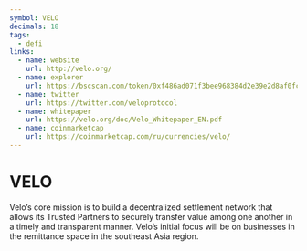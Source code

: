 ```yaml
---
symbol: VELO
decimals: 18
tags:
  - defi
links:
  - name: website
    url: http://velo.org/
  - name: explorer
    url: https://bscscan.com/token/0xf486ad071f3bee968384d2e39e2d8af0fcf6fd46
  - name: twitter
    url: https://twitter.com/veloprotocol
  - name: whitepaper
    url: https://velo.org/doc/Velo_Whitepaper_EN.pdf
  - name: coinmarketcap
    url: https://coinmarketcap.com/ru/currencies/velo/
---
```


# VELO

Velo’s core mission is to build a decentralized settlement network that allows its Trusted Partners to securely transfer value among one another in a timely and transparent manner. Velo’s initial focus will be on businesses in the remittance space in the southeast Asia region.
